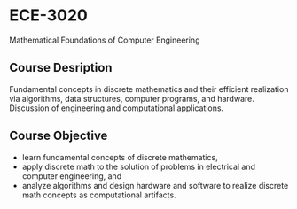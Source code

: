 # ECE-3020
Mathematical Foundations of Computer Engineering
## Course Desription
Fundamental concepts in discrete mathematics and their efficient realization via algorithms, data
structures, computer programs, and hardware. Discussion of engineering and computational
applications. 
## Course Objective
* learn fundamental concepts of discrete mathematics,
* apply discrete math to the solution of problems in electrical and computer engineering, and
* analyze algorithms and design hardware and software to realize discrete math concepts as computational artifacts.
